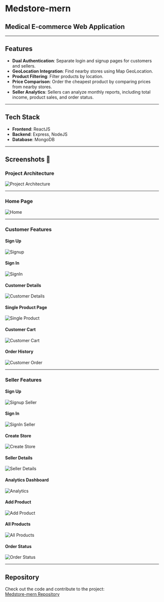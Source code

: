 # Medstore-mern
## Medical E-commerce Web Application

---

## Features
- **Dual Authentication**: Separate login and signup pages for customers and sellers.
- **GeoLocation Integration**: Find nearby stores using Map GeoLocation.
- **Product Filtering**: Filter products by location.
- **Price Comparison**: Order the cheapest product by comparing prices from nearby stores.
- **Seller Analytics**: Sellers can analyze monthly reports, including total income, product sales, and order status.

---

## Tech Stack
- **Frontend**: ReactJS
- **Backend**: Express, NodeJS
- **Database**: MongoDB

---

## Screenshots 📸

### Project Architecture
![Project Architecture](https://user-images.githubusercontent.com/65064180/140944286-3732c2eb-5c16-48c0-8bec-7c977affe5fc.jpg)

---

### Home Page
![Home](https://user-images.githubusercontent.com/65064180/140943752-ddfbbc79-5074-405f-ada8-801033c7337c.png)

---

### Customer Features

#### Sign Up
![Signup](https://user-images.githubusercontent.com/65064180/140943742-e5d8db75-5cf7-43fc-9d60-465e53bdded2.png)

#### Sign In
![SignIn](https://user-images.githubusercontent.com/65064180/140943736-19c4b5dc-bc78-4160-8100-046e8a12c513.png)

#### Customer Details
![Customer Details](https://user-images.githubusercontent.com/65064180/140943734-dcab74ea-b39f-4ba6-85d0-f6b98f3076a1.png)

#### Single Product Page
![Single Product](https://user-images.githubusercontent.com/65064180/140943776-c42380d0-5726-4ad3-99d4-1556285f4bb9.png)

#### Customer Cart
![Customer Cart](https://user-images.githubusercontent.com/65064180/140943755-ba5f2ce6-e70a-490f-9eca-cb78b9ebbabc.png)

#### Order History
![Customer Order](https://user-images.githubusercontent.com/65064180/140943738-0229ece9-380b-4ed8-a664-faa1ff3197df.png)

---

### Seller Features

#### Sign Up
![Signup Seller](https://user-images.githubusercontent.com/65064180/140943767-3ba08242-edee-4ae5-b65d-b32e6db586b7.png)

#### Sign In
![SignIn Seller](https://user-images.githubusercontent.com/65064180/140943758-cd30a028-bf6e-4eb7-b73b-4d759ad21ffb.png)

#### Create Store
![Create Store](https://user-images.githubusercontent.com/65064180/140943731-07f0cba0-edbe-4234-8e3a-9f9045a6b020.jpg)

#### Seller Details
![Seller Details](https://user-images.githubusercontent.com/65064180/140943771-e9f60c48-9cb3-4792-87a4-0691a04c439f.png)

#### Analytics Dashboard
![Analytics](https://user-images.githubusercontent.com/65064180/140943713-6b407a3f-0d01-45fd-b2b0-228986c1c09c.png)

#### Add Product
![Add Product](https://user-images.githubusercontent.com/65064180/140943722-b8b7c4c0-6c59-4206-8424-ff82fe84e978.png)

#### All Products
![All Products](https://user-images.githubusercontent.com/65064180/140943726-389989fe-e9a0-49a6-98f3-494f42736266.png)

#### Order Status
![Order Status](https://user-images.githubusercontent.com/65064180/140943756-4250154e-65d6-4151-885e-84c1ca410bfa.png)

---

## Repository
Check out the code and contribute to the project:  
[Medstore-mern Repository](https://github.com/abressiddique/med-merns-site-.git)
